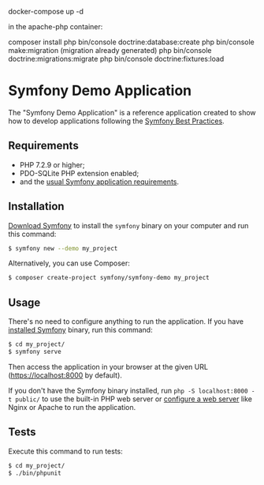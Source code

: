 
docker-compose up -d

in the apache-php container:

composer install
php bin/console doctrine:database:create
php bin/console make:migration (migration already generated)
php bin/console doctrine:migrations:migrate
php bin/console doctrine:fixtures:load

Symfony Demo Application
========================

The "Symfony Demo Application" is a reference application created to show how
to develop applications following the [Symfony Best Practices][1].

Requirements
------------

  * PHP 7.2.9 or higher;
  * PDO-SQLite PHP extension enabled;
  * and the [usual Symfony application requirements][2].

Installation
------------

[Download Symfony][4] to install the `symfony` binary on your computer and run
this command:

```bash
$ symfony new --demo my_project
```

Alternatively, you can use Composer:

```bash
$ composer create-project symfony/symfony-demo my_project
```

Usage
-----

There's no need to configure anything to run the application. If you have
[installed Symfony][4] binary, run this command:

```bash
$ cd my_project/
$ symfony serve
```

Then access the application in your browser at the given URL (<https://localhost:8000> by default).

If you don't have the Symfony binary installed, run `php -S localhost:8000 -t public/`
to use the built-in PHP web server or [configure a web server][3] like Nginx or
Apache to run the application.

Tests
-----

Execute this command to run tests:

```bash
$ cd my_project/
$ ./bin/phpunit
```

[1]: https://symfony.com/doc/current/best_practices.html
[2]: https://symfony.com/doc/current/reference/requirements.html
[3]: https://symfony.com/doc/current/cookbook/configuration/web_server_configuration.html
[4]: https://symfony.com/download
